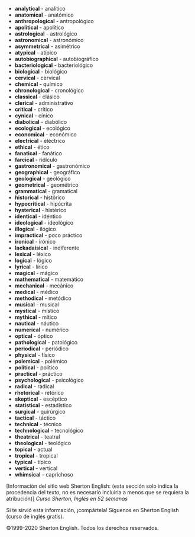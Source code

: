 
*   **analytical** - analítico
*   **anatomical** - anatómico
*   **anthropological** - antropológico
*   **apolitical** - apolítico
*   **astrological** - astrológico
*   **astronomical** - astronómico
*   **asymmetrical** - asimétrico
*   **atypical** - atípico
*   **autobiographical** - autobiográfico
*   **bacteriological** - bacteriológico
*   **biological** - biológico
*   **cervical** - cervical
*   **chemical** - químico
*   **chronological** - cronológico
*   **classical** - clásico
*   **clerical** - administrativo
*   **critical** - crítico
*   **cynical** - cínico
*   **diabolical** - diabólico
*   **ecological** - ecológico
*   **economical** - económico
*   **electrical** - eléctrico
*   **ethical** - ético
*   **fanatical** - fanático
*   **farcical** - ridículo
*   **gastronomical** - gastronómico
*   **geographical** - geográfico
*   **geological** - geológico
*   **geometrical** - geométrico
*   **grammatical** - gramatical
*   **historical** - histórico
*   **hypocritical** - hipócrita
*   **hysterical** - histérico
*   **identical** - idéntico
*   **ideological** - ideológico
*   **illogical** - ilógico
*   **impractical** - poco práctico
*   **ironical** - irónico
*   **lackadaisical** - indiferente
*   **lexical** - léxico
*   **logical** - lógico
*   **lyrical** - lírico
*   **magical** - mágico
*   **mathematical** - matemático
*   **mechanical** - mecánico
*   **medical** - médico
*   **methodical** - metódico
*   **musical** - musical
*   **mystical** - místico
*   **mythical** - mítico
*   **nautical** - náutico
*   **numerical** - numérico
*   **optical** - óptico
*   **pathological** - patológico
*   **periodical** - periódico
*   **physical** - físico
*   **polemical** - polémico
*   **political** - político
*   **practical** - práctico
*   **psychological** - psicológico
*   **radical** - radical
*   **rhetorical** - retórico
*   **skeptical** - escéptico
*   **statistical** - estadístico
*   **surgical** - quirúrgico
*   **tactical** - táctico
*   **technical** - técnico
*   **technological** - tecnológico
*   **theatrical** - teatral
*   **theological** - teológico
*   **topical** - actual
*   **tropical** - tropical
*   **typical** - típico
*   **vertical** - vertical
*   **whimsical** - caprichoso

[Información del sitio web Sherton English: (esta sección solo indica la procedencia del texto, no es necesario incluirla a menos que se requiera la atribución)]
*Curso Sherton, Inglés en 52 semanas*

Si te sirvió esta información, ¡compártela!
Síguenos en Sherton English (curso de inglés gratis).

©1999-2020 Sherton English. Todos los derechos reservados.
